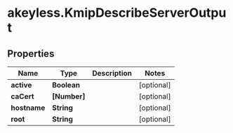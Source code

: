 # akeyless.KmipDescribeServerOutput

## Properties

Name | Type | Description | Notes
------------ | ------------- | ------------- | -------------
**active** | **Boolean** |  | [optional] 
**caCert** | **[Number]** |  | [optional] 
**hostname** | **String** |  | [optional] 
**root** | **String** |  | [optional] 


